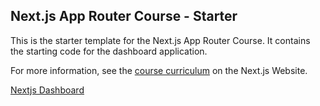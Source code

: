 ## Next.js App Router Course - Starter

This is the starter template for the Next.js App Router Course. It contains the starting code for the dashboard application.

For more information, see the [course curriculum](https://nextjs.org/learn) on the Next.js Website.

[Nextjs Dashboard](https://nextjs.org/_next/image?url=%2Flearn%2Fdark%2Fdashboard.png&w=1920&q=75)

